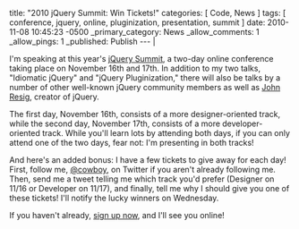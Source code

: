 title: "2010 jQuery Summit: Win Tickets!"
categories: [ Code, News ]
tags: [ conference, jquery, online, pluginization, presentation, summit ]
date: 2010-11-08 10:45:23 -0500
_primary_category: News
_allow_comments: 1
_allow_pings: 1
_published: Publish
--- |

I'm speaking at this year's [jQuery Summit][summit], a two-day online conference taking place on November 16th and 17th. In addition to my two talks, "Idiomatic jQuery" and "jQuery Pluginization," there will also be talks by a number of other well-known jQuery community members as well as [John Resig](http://ejohn.org/), creator of jQuery.

The first day, November 16th, consists of a more designer-oriented track, while the second day, November 17th, consists of a more developer-oriented track. While you'll learn lots by attending both days, if you can only attend one of the two days, fear not: I'm presenting in both tracks!

And here's an added bonus: I have a few tickets to give away for each day! First, follow me, [@cowboy](http://twitter.com/cowboy/), on Twitter if you aren't already following me. Then, send me a tweet telling me which track you'd prefer (Designer on 11/16 or Developer on 11/17), and finally, tell me why I should give you one of these tickets! I'll notify the lucky winners on Wednesday.

If you haven't already, [sign up now][summit], and I'll see you online!

[summit]: http://www.environmentsforhumans.com/2010/jquery-summit/
